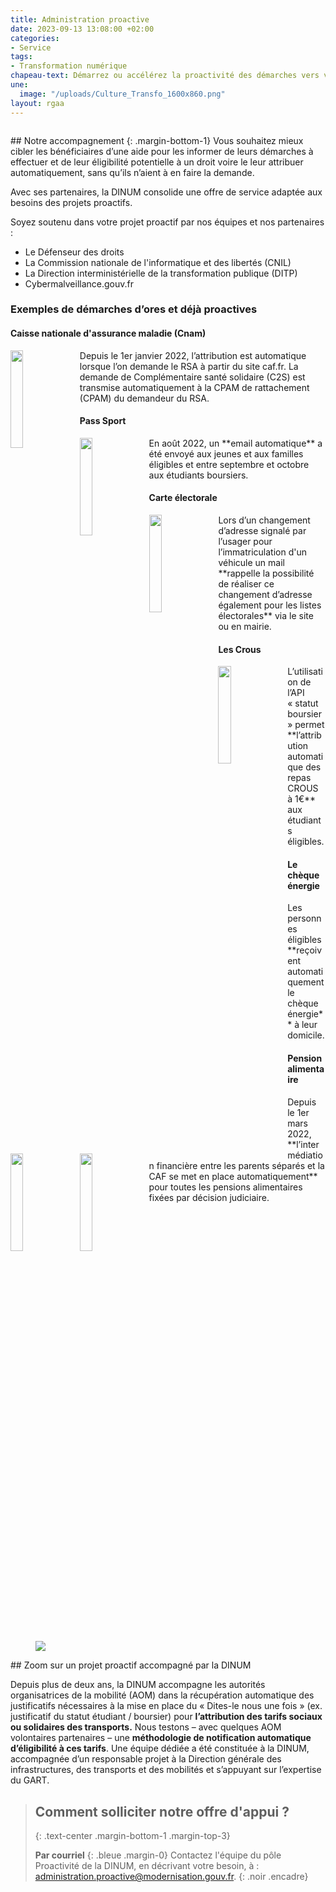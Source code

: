 ```yaml
---
title: Administration proactive
date: 2023-09-13 13:08:00 +02:00
categories:
- Service
tags:
- Transformation numérique
chapeau-text: Démarrez ou accélérez la proactivité des démarches vers vos usagers.
une:
  image: "/uploads/Culture_Transfo_1600x860.png"
layout: rgaa
---
```


<figure class='image-left' style='width: 10%;'>
<img src="/uploads/Notre-accompagnement.png" alt="">
</figure>## Notre accompagnement
{: .margin-bottom-1}
Vous souhaitez mieux cibler les bénéficiaires d’une aide pour les informer de leurs démarches à effectuer et de leur éligibilité potentielle à un droit voire le leur attribuer automatiquement, sans qu’ils n’aient à en faire la demande. 

Avec ses partenaires, la DINUM consolide une offre de service adaptée aux besoins des projets proactifs.

Soyez soutenu dans votre projet proactif par nos équipes et nos partenaires : 

* Le Défenseur des droits
* La Commission nationale de l'informatique et des libertés (CNIL)
* La Direction interministérielle de la transformation publique (DITP)
* Cybermalveillance.gouv.fr

### Exemples de démarches d’ores et déjà proactives

<h4><b>Caisse nationale d'assurance maladie (Cnam)</b></h4>
<img src="/uploads/assurance-maladie-HD.jpg" alt="" style="margin-right: 10px" width="20%" align="left">
Depuis le 1er janvier 2022, l’attribution est automatique lorsque l’on demande le RSA à partir du site caf.fr. La demande de Complémentaire santé solidaire (C2S) est transmise automatiquement à la CPAM de rattachement (CPAM) du demandeur du RSA.

<h4><b>Pass Sport</b></h4>
<img src="/uploads/pass-sport.png" alt="" style="margin-right: 10px" width="20%" align="left">
En août 2022, un **email automatique** a été envoyé aux jeunes et aux familles éligibles et entre septembre et octobre aux étudiants boursiers.

<h4><b>Carte électorale</b></h4>
<img src="/uploads/Carte-electorale-que-faut-il-savoir.jpg" alt="" style="margin-right: 10px" width="20%" align="left">
Lors d’un changement d’adresse signalé par l’usager pour l’immatriculation d'un véhicule un mail **rappelle la possibilité de réaliser ce changement d’adresse également pour les listes électorales** via le site ou en mairie. 

<h4><b>Les Crous</b></h4>
<img src="/uploads/Crous_logo.jpg" alt="" style="margin-right: 10px" width="20%" align="left">
L’utilisation de l’API « statut boursier » permet **l’attribution automatique des repas CROUS à 1€** aux étudiants éligibles.

<br>
<h4><b>Le chèque énergie</b></h4>
<img src="/uploads/Logo_le_Ch%C3%A8que_%C3%A9nergie.png" alt="" style="margin-right: 10px" width="20%" align="left">
Les personnes éligibles **reçoivent automatiquement le chèque énergie** à leur domicile.

<h4><b>Pension alimentaire</b></h4>
<img src="/uploads/PA.png" alt="" style="margin-right: 10px" width="20%" align="left">
Depuis le 1er mars 2022, **l’intermédiation financière entre les parents séparés et la CAF se met en place automatiquement** pour toutes les pensions alimentaires fixées par décision judiciaire. 
<br>
<br>
<figure class='image-left' style='width: 6%;'>
<img src="/uploads/picto_zoom-400.png"/>
</figure>## Zoom sur un projet proactif accompagné par la DINUM

Depuis plus de deux ans, la DINUM accompagne les autorités organisatrices de la mobilité (AOM) dans la récupération automatique des justificatifs nécessaires à la mise en place du « Dites-le nous une fois » (ex. justificatif du statut étudiant / boursier) pour **l’attribution des tarifs sociaux ou solidaires des transports.** 
Nous testons – avec quelques AOM volontaires partenaires – une **méthodologie de notification automatique d’éligibilité à ces tarifs**. Une équipe dédiée a été constituée à la DINUM, accompagnée d’un responsable projet à la Direction générale des infrastructures, des transports et des mobilités et s’appuyant sur l’expertise du GART. 

> ## Comment solliciter notre offre d'appui ?
> {: .text-center .margin-bottom-1 .margin-top-3}
>
> **Par courriel**
> {: .bleue .margin-0}
> Contactez l'équipe du pôle Proactivité de la DINUM, en décrivant votre besoin, à : [administration.proactive@modernisation.gouv.fr](mailto:administration.proactive@modernisation.gouv.fr).
{: .noir .encadre}
<br>
<br>